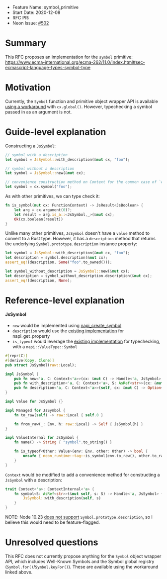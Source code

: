 - Feature Name: symbol_primitive
- Start Date: 2020-12-08
- RFC PR:
- Neon Issue: [#502](https://github.com/neon-bindings/neon/issues/502)

# Summary
[summary]: #summary

This RFC proposes an implementation for the `symbol` primitive: https://www.ecma-international.org/ecma-262/11.0/index.html#sec-ecmascript-language-types-symbol-type

# Motivation
[motivation]: #motivation

Currently, the `Symbol` function and primitive object wrapper API is available [using a workaround](https://github.com/neon-bindings/neon/issues/502#issuecomment-602568598) with `cx.global()`. However, typechecking a symbol passed in as an argument is not. 

# Guide-level explanation
[guide-level-explanation]: #guide-level-explanation

Constructing a `JsSymbol`:
```rust
// symbol with a description
let symbol = JsSymbol::with_description(&mut cx, "foo");

// symbol without a description
let symbol = JsSymbol::new(&mut cx);

// convenience construction method on Context for the common case of `with_description`
let symbol = cx.symbol("foo");
```

As with other primitives, we can type check it:
```rust
fn is_symbol(mut cx: FunctionContext) -> JsResult<JsBoolean> {
    let arg = cx.argument(0)?;
    let result = arg.is_a::<JsSymbol,_>(&mut cx);
    Ok(cx.boolean(result)) 
}
```

Unlike many other primitives, `JsSymbol` doesn't have a `value` method to convert to a Rust type. However, it has a `description` method that returns the underlying `Symbol.prototype.description` instance property:
```rust
let symbol = JsSymbol::with_description(&mut cx, "foo");
let description = symbol.description(&mut cx);
assert_eq!(description, Some("foo".to_owned()));

let symbol_without_description = JsSymbol::new(&mut cx);
let description = symbol_without_description.description(&mut cx);
assert_eq!(description, None);
```

# Reference-level explanation
[reference-level-explanation]: #reference-level-explanation

#### JsSymbol
- `new` would be implemented using [napi_create_symbol](https://nodejs.org/docs/latest-v14.x/api/n-api.html#n_api_napi_create_symbol)
- `description` would use the [existing implementation](https://github.com/neon-bindings/neon/blob/5f6481a53203580c3a301be02567a502de53e871/crates/neon-runtime/src/napi/object.rs#L110-L114) for napi_get_property
- `is_typeof` would leverage the [existing implementation](https://github.com/neon-bindings/neon/blob/main/crates/neon-runtime/src/napi/tag.rs#L5-L9) for typechecking, with a `napi::ValueType::Symbol`
```rust
#[repr(C)]
#[derive(Copy, Clone)]
pub struct JsSymbol(raw::Local);

impl JsSymbol {
    pub fn new<'a, C: Context<'a>>(cx: &mut C) -> Handle<'a, JsSymbol>;
    pub fn with_description<'a, C: Context<'a>, S: AsRef<str>>(cx: &mut C, s: S) -> Handle<'a, JsSymbol>;
    pub fn description<'a, C: Context<'a>>(self, cx: &mut C) -> Option<String>;
}

impl Value for JsSymbol {}

impl Managed for JsSymbol {
    fn to_raw(self) -> raw::Local { self.0 }

    fn from_raw(_: Env, h: raw::Local) -> Self { JsSymbol(h) }
}

impl ValueInternal for JsSymbol {
    fn name() -> String { "symbol".to_string() }

    fn is_typeof<Other: Value>(env: Env, other: Other) -> bool {
        unsafe { neon_runtime::tag::is_symbol(env.to_raw(), other.to_raw())}
    }
}
```

`Context` would be modified to add a convenience method for constructing a `JsSymbol` with a description: 
```rust
trait Context<'a>: ContextInternal<'a> {
    fn symbol<S: AsRef<str>>(&mut self, s: S) -> Handle<'a, JsSymbol> {
        JsSymbol::with_description(self, s)
    }
}
```

NOTE: Node 10.23 [does not support](https://node.green/#ES2019-misc-Symbol-prototype-description) `Symbol.prototype.description`, so I believe this would need to be feature-flagged.

# Unresolved questions
[unresolved]: #unresolved-questions

This RFC does not currently propose anything for the `Symbol` object wrapper API, which includes Well-Known Symbols and the Symbol global registry (`Symbol.for()`/`Symbol.keyFor()`). 
These are available using the workaround linked above.
